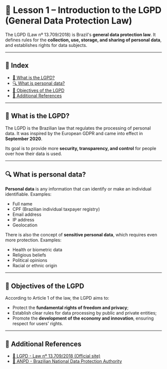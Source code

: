 # 📘 Lesson 1 – Introduction to the LGPD (General Data Protection Law)

The LGPD (Law nº 13.709/2018) is Brazil's **general data protection law**. It defines rules for the **collection, use, storage, and sharing of personal data**, and establishes rights for data subjects.

---

## 📌 Index

- [📖 What is the LGPD?](#what-is-the-lgpd)
- [🔍 What is personal data?](#what-is-personal-data)
- [🎯 Objectives of the LGPD](#objectives-of-the-lgpd)
- [📎 Additional References](#additional-references)

---

## 📖 What is the LGPD?

The LGPD is the Brazilian law that regulates the processing of personal data. It was inspired by the European GDPR and came into effect in **September 2020**.

Its goal is to provide more **security, transparency, and control** for people over how their data is used.

---

## 🔍 What is personal data?

**Personal data** is any information that can identify or make an individual identifiable. Examples:

- Full name
- CPF (Brazilian individual taxpayer registry)
- Email address
- IP address
- Geolocation

There is also the concept of **sensitive personal data**, which requires even more protection. Examples:

- Health or biometric data
- Religious beliefs
- Political opinions
- Racial or ethnic origin

---

## 🎯 Objectives of the LGPD

According to Article 1 of the law, the LGPD aims to:

- Protect the **fundamental rights of freedom and privacy**;
- Establish clear rules for data processing by public and private entities;
- Promote the **development of the economy and innovation**, ensuring respect for users' rights.

---

## 📎 Additional References

- [📄 LGPD - Law nº 13.709/2018 (Official site)](https://www.planalto.gov.br/ccivil_03/_ato2015-2018/2018/lei/l13709.htm)
- [📘 ANPD - Brazilian National Data Protection Authority](https://www.gov.br/anpd/en)
